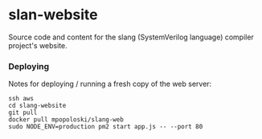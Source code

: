 slan-website
============
Source code and content for the slang (SystemVerilog language) compiler project's website.

### Deploying
Notes for deploying / running a fresh copy of the web server:
```
ssh aws
cd slang-website
git pull
docker pull mpopoloski/slang-web
sudo NODE_ENV=production pm2 start app.js -- --port 80
```